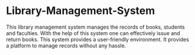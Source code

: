 # Library-Management-System
This library management system manages the records of books, students and faculties. With the help of this system one can effectively issue and return books.  This system provides a user-friendly environment. It provides a platform to manage records without any hassle.
